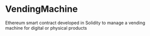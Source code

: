 # VendingMachine
Ethereum smart contract developed in Solidity to manage a vending machine for digital or physical products
